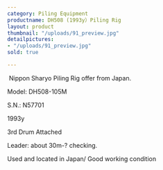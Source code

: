 ```yaml
---
category: Piling Equipment
productname: DH508 (1993y）Piling Rig
layout: product
thumbnail: "/uploads/91_preview.jpg"
detailpictures:
- "/uploads/91_preview.jpg"
sold: true

---
```

&nbsp;Nippon Sharyo Piling Rig offer from Japan.

Model:&nbsp;DH508-105M

S.N.: N57701

1993y

3rd Drum Attached

Leader: about 30m-? checking.

Used and located in Japan/ Good working condition